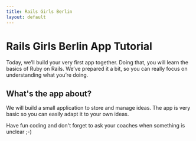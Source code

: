 ```yaml
---
title: Rails Girls Berlin
layout: default
---
```


# Rails Girls Berlin App Tutorial

Today, we’ll build your very first app together.
Doing that, you will learn the basics of Ruby on Rails. We’ve prepared it a bit, so you can really focus on understanding what you’re doing.

## What's the app about?
We will build a small application to store and manage ideas. The app is very basic so you can easily adapt it to your own ideas.

Have fun coding and don't forget to ask your coaches when something is unclear ;-)